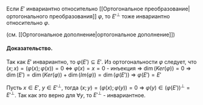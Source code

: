 Если $E'$ инвариантно относительно [[Ортогональное преобразование|ортогонального преобразования]] $\varphi$, то $E'^{\perp}$ тоже инвариантно относительно $\varphi$.

(см. [[Ортогональное дополнение|ортогональное дополнение]])
#### Доказательство.

Так как $E'$ инвариантно, то $\varphi(E') \subseteq E'$. Из ортогональности $\varphi$ следует, что $(x; x) = (\varphi(x); \varphi(x)) = 0$ $\Leftrightarrow$ $\varphi(x) = x = 0$ - инъекция $\Rightarrow$ $\dim(Ker(\varphi)) = 0$ $\Rightarrow$ $\dim(E') = \dim(Ker(\varphi)) + \dim(Im(\varphi)) = \dim(\varphi(E'))$ $\Rightarrow$ $\varphi(E') = E'$

Пусть $x \in E'$, $y \in E'^{\perp}$, тогда $(x; y) = (\varphi(x); \varphi(y)) = 0$ $\Rightarrow$ $\varphi(y) \in (\varphi(E'))^{\perp} = E'^{\perp}$. Так как это верно для $\forall y$, то $E'^{\perp}$ - инвариантное.
